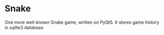 # Snake
One more well-known Snake game, written on PyQt5.
It stores game history in sqlite3 database.
